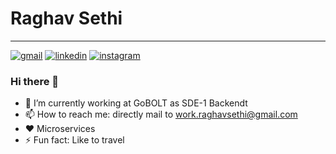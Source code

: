 # Raghav Sethi
---
[![gmail](	https://img.shields.io/badge/gmail-%23D14836.svg?&style=for-the-badge&logo=gmail&logoColor=white)](mailto:work.raghavsethi@gmail.com)      [![linkedin](https://img.shields.io/badge/linkedin-%230077B5.svg?&style=for-the-badge&logo=linkedin&logoColor=white)](https://www.linkedin.com/in/sethi-raghav/)  [![instagram](https://img.shields.io/badge/instagram-%23E4405F.svg?&style=for-the-badge&logo=instagram&logoColor=white)](https://www.instagram.com/05raghav/)
### Hi there 👋


- 🔭 I’m currently working at GoBOLT as SDE-1 Backendt
- 📫 How to reach me: directly mail to work.raghavsethi@gmail.com
- ❤ Microservices
- ⚡ Fun fact: Like to travel
